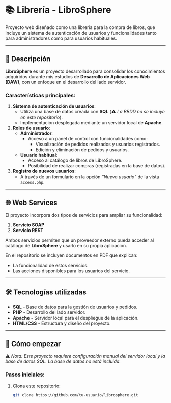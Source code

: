 # 📚 Librería - **LibroSphere**  
Proyecto web diseñado como una librería para la compra de libros, que incluye un sistema de autenticación de usuarios y funcionalidades tanto para administradores como para usuarios habituales.

---

## 🌟 Descripción  

**LibroSphere** es un proyecto desarrollado para consolidar los conocimientos adquiridos durante mis estudios de **Desarrollo de Aplicaciones Web (DAW)**, con un enfoque en el desarrollo del lado servidor.  

### Características principales:  
1. **Sistema de autenticación de usuarios**:  
   - Utiliza una base de datos creada con **SQL** (⚠️ *La BBDD no se incluye en este repositorio*).  
   - Implementación desplegada mediante un servidor local de **Apache**.  
2. **Roles de usuario**:  
   - **Administrador**:  
     - Acceso a un panel de control con funcionalidades como:  
       - Visualización de pedidos realizados y usuarios registrados.  
       - Edición y eliminación de pedidos y usuarios.  
   - **Usuario habitual**:  
     - Acceso al catálogo de libros de LibroSphere.  
     - Posibilidad de realizar compras (registradas en la base de datos).  
3. **Registro de nuevos usuarios**:  
   - A través de un formulario en la opción *"Nuevo usuario"* de la vista `access.php`.

---

## 🌐 Web Services  

El proyecto incorpora dos tipos de servicios para ampliar su funcionalidad:  

1. **Servicio SOAP**  
2. **Servicio REST**  

Ambos servicios permiten que un proveedor externo pueda acceder al catálogo de **LibroSphere** y usarlo en su propia aplicación.  

En el repositorio se incluyen documentos en PDF que explican:  
- La funcionalidad de estos servicios.  
- Las acciones disponibles para los usuarios del servicio.  

---

## 🛠️ Tecnologías utilizadas  

- **SQL** - Base de datos para la gestión de usuarios y pedidos.  
- **PHP** - Desarrollo del lado servidor.  
- **Apache** - Servidor local para el despliegue de la aplicación.  
- **HTML/CSS** - Estructura y diseño del proyecto.  

---

## 🚀 Cómo empezar  

⚠️ *Nota: Este proyecto requiere configuración manual del servidor local y la base de datos SQL. La base de datos no está incluida.*  

### Pasos iniciales:  

1. Clona este repositorio:  
   ```bash
   git clone https://github.com/tu-usuario/librosphere.git
